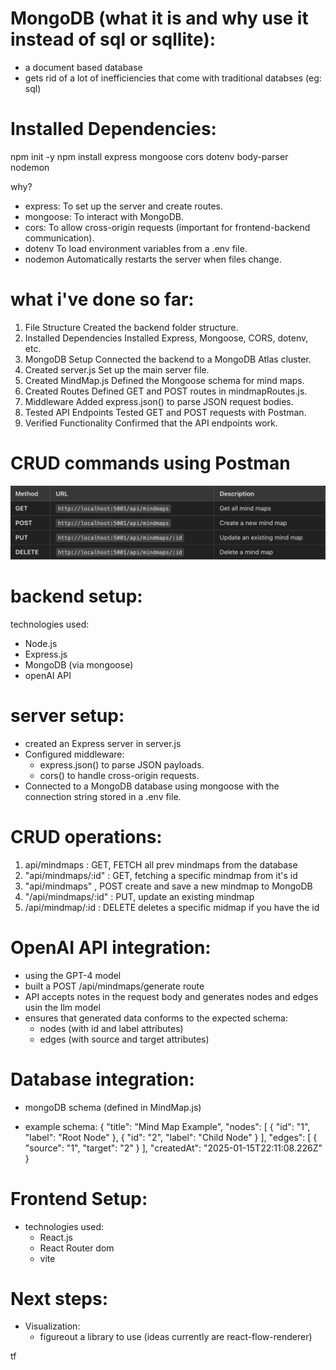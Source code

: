 # MongoDB (what it is and why use it instead of sql or sqllite):

- a document based database
- gets rid of a lot of inefficiencies that come with traditional databses (eg: sql)

# Installed Dependencies:

npm init -y
npm install express mongoose cors dotenv body-parser nodemon

why?

- express: To set up the server and create routes.
- mongoose: To interact with MongoDB.
- cors: To allow cross-origin requests (important for frontend-backend communication).
- dotenv To load environment variables from a .env file.
- nodemon Automatically restarts the server when files change.

# what i've done so far:

1. File Structure Created the backend folder structure.
2. Installed Dependencies Installed Express, Mongoose, CORS, dotenv, etc.
3. MongoDB Setup Connected the backend to a MongoDB Atlas cluster.
4. Created server.js Set up the main server file.
5. Created MindMap.js Defined the Mongoose schema for mind maps.
6. Created Routes Defined GET and POST routes in mindmapRoutes.js.
7. Middleware Added express.json() to parse JSON request bodies.
8. Tested API Endpoints Tested GET and POST requests with Postman.
9. Verified Functionality Confirmed that the API endpoints work.

# CRUD commands using Postman

![alt text](image.png)

# backend setup:

technologies used:

- Node.js
- Express.js
- MongoDB (via mongoose)
- openAI API

# server setup:

- created an Express server in server.js
- Configured middleware:
  - express.json() to parse JSON payloads.
  - cors() to handle cross-origin requests.
- Connected to a MongoDB database using mongoose with the connection string stored in a .env file.

# CRUD operations:

1. api/mindmaps : GET, FETCH all prev mindmaps from the database
2. "api/mindmaps/:id" : GET, fetching a specific mindmap from it's id
3. "api/mindmaps" , POST create and save a new mindmap to MongoDB
4. "/api/mindmaps/:id" : PUT, update an existing mindmap
5. /api/mindmap/:id : DELETE deletes a specific midmap if you have the id

# OpenAI API integration:

- using the GPT-4 model
- built a POST /api/mindmaps/generate route
- API accepts notes in the request body and generates nodes and edges usin the llm model
- ensures that generated data conforms to the expected schema:
  - nodes (with id and label attributes)
  - edges (with source and target attributes)

# Database integration:

- mongoDB schema (defined in MindMap.js)

- example schema:
  {
  "title": "Mind Map Example",
  "nodes": [
  { "id": "1", "label": "Root Node" },
  { "id": "2", "label": "Child Node" }
  ],
  "edges": [
  { "source": "1", "target": "2" }
  ],
  "createdAt": "2025-01-15T22:11:08.226Z"
  }

# Frontend Setup:

- technologies used:
  - React.js
  - React Router dom
  - vite

# Next steps:

- Visualization:
  - figureout a library to use (ideas currently are react-flow-renderer)

tf
